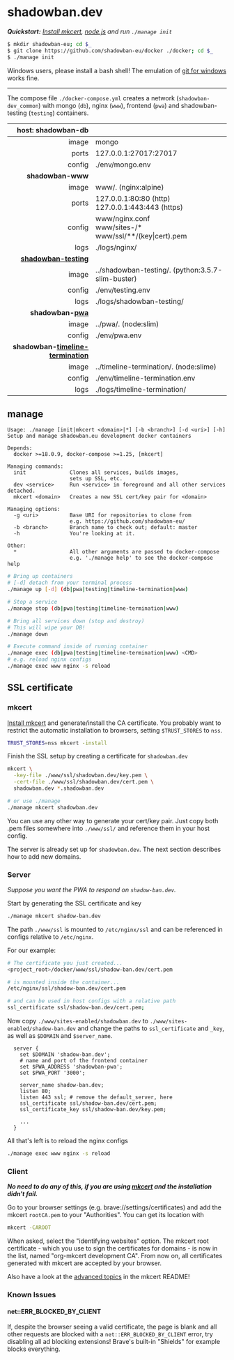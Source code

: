 # shadowban.dev

***Quickstart:***
*[Install mkcert](https://github.com/FiloSottile/mkcert#installation), [node.js](https://nodejs.org/en/download/) and run `./manage init`*

```bash
$ mkdir shadowban-eu; cd $_
$ git clone https://github.com/shadowban-eu/docker ./docker; cd $_
$ ./manage init
```

Windows users, please install a bash shell! The emulation of [git for windows](https://gitforwindows.org/) works fine.

---
The compose file `./docker-compose.yml` creates a
network (`shadowban-dev_common`) with mongo (`db`),
nginx (`www`), frontend (`pwa`) and shadowban-testing (`testing`) containers.

| host: shadowban-db | |
|-:|-|
| image | mongo |
| ports | 127.0.0.1:27017:27017 |
| config | ./env/mongo.env |
| **shadowban-www** |  |
| image | www/. (nginx:alpine) |
| ports | 127.0.0.1:80:80 (http)<br>127.0.0.1:443:443 (https) |
| config | www/nginx.conf<br>www/sites-/\*<br>www/ssl/\*\*/(key\|cert).pem |
| logs | ./logs/nginx/ |
| [**shadowban-testing**](https://github.com/shadowban-eu/shadowban-testing) |  |
| image | ../shadowban-testing/. (python:3.5.7-slim-buster) |
| config | ./env/testing.env |
| logs | ./logs/shadowban-testing/ |
| **shadowban-[pwa](https://github.com/shadowban-eu/pwa)** |  |
| image | ../pwa/. (node:slim) |
| config | ./env/pwa.env |
| **shadowban-[timeline-termination](https://github.com/shadowban-eu/timeline-termination)**| |
| image | ../timeline-termination/. (node:slime) |
| config | ./env/timeline-termination.env |
| logs | ./logs/timeline-termination/ |

## manage
```
Usage: ./manage [init|mkcert <domain>|*] [-b <branch>] [-d <uri>] [-h]
Setup and manage shadowban.eu development docker containers

Depends:
  docker >=18.0.9, docker-compose >=1.25, [mkcert]

Managing commands:
  init              Clones all services, builds images,
                    sets up SSL, etc.
  dev <service>     Run <service> in foreground and all other services detached.
  mkcert <domain>   Creates a new SSL cert/key pair for <domain>

Managing options:
  -g <uri>          Base URI for repositories to clone from
                    e.g. https://github.com/shadowban-eu/
  -b <branch>       Branch name to check out; default: master
  -h                You're looking at it.

Other:
  *                 All other arguments are passed to docker-compose
                    e.g. './manage help' to see the docker-compose help
```

```bash
# Bring up containers
# [-d] detach from your terminal process
./manage up [-d] (db|pwa|testing|timeline-termination|www)

# Stop a service
./manage stop (db|pwa|testing|timeline-termination|www)

# Bring all services down (stop and destroy)
# This will wipe your DB!
./manage down

# Execute command inside of running container
./manage exec (db|pwa|testing|timeline-termination|www) <CMD>
# e.g. reload nginx configs
./manage exec www nginx -s reload
```

## SSL certificate

### mkcert
[Install mkcert](https://github.com/FiloSottile/mkcert#installation) and generate/install the CA certificate.
You probably want to restrict the automatic installation to browsers, setting `$TRUST_STORES` to `nss`.

```bash
TRUST_STORES=nss mkcert -install
```

Finish the SSL setup by creating a certificate for `shadowban.dev`

```bash
mkcert \
  -key-file ./www/ssl/shadowban.dev/key.pem \
  -cert-file ./www/ssl/shadowban.dev/cert.pem \
  shadowban.dev *.shadowban.dev

# or use ./manage
./manage mkcert shadowban.dev
```

You can use any other way to generate your cert/key pair. Just copy both .pem
files somewhere into `./www/ssl/` and reference them in your host config.

The server is already set up for `shadowban.dev`. The next section describes how
to add new domains.

### Server

*Suppose you want the PWA to respond on `shadow-ban.dev`.*

Start by generating the SSL certificate and key

```bash
./manage mkcert shadow-ban.dev
```

The path `./www/ssl` is mounted to `/etc/nginx/ssl` and
can be referenced in configs relative to `/etc/nginx`.

For our example:

```bash
# The certificate you just created...
<project_root>/docker/www/ssl/shadow-ban.dev/cert.pem

# is mounted inside the container...
/etc/nginx/ssl/shadow-ban.dev/cert.pem

# and can be used in host configs with a relative path
ssl_certificate ssl/shadow-ban.dev/cert.pem;
```

Now copy `./www/sites-enabled/shadowban.dev` to `./www/sites-enabled/shadow-ban.dev`
and change the paths to `ssl_certificate` and `_key`, as well as `$DOMAIN` and `$server_name`.

```nginx
  server {
    set $DOMAIN 'shadow-ban.dev';
    # name and port of the frontend container
    set $PWA_ADDRESS 'shadowban-pwa';
    set $PWA_PORT '3000';

    server_name shadow-ban.dev;
    listen 80;
    listen 443 ssl; # remove the default_server, here
    ssl_certificate ssl/shadow-ban.dev/cert.pem;
    ssl_certificate_key ssl/shadow-ban.dev/key.pem;

    ...
  }
```

All that's left is to reload the nginx configs

```bash
./manage exec www nginx -s reload
```

### Client

***No need to do any of this, if you are using [mkcert](#mkcert) and the installation didn't fail.***

Go to your browser settings (e.g. brave://settings/certificates) and add the mkcert `rootCA.pem`
to your "Authorities". You can get its location with

```bash
mkcert -CAROOT
```

When asked, select the "identifying websites" option. The mkcert root certificate - which you
use to sign the certificates for domains - is now in the list, named "org-mkcert development CA".
From now on, all certificates generated with mkcert are accepted by your browser.

Also have a look at the [advanced topics](https://github.com/FiloSottile/mkcert#advanced-topics) in the mkcert README!

### Known Issues

#### net::ERR_BLOCKED_BY_CLIENT
If, despite the browser seeing a valid certificate, the page is blank and all other requests are blocked with a `net::ERR_BLOCKED_BY_CLIENT` error, try disabling all ad blocking extensions! Brave's built-in "Shields" for example blocks everything.

